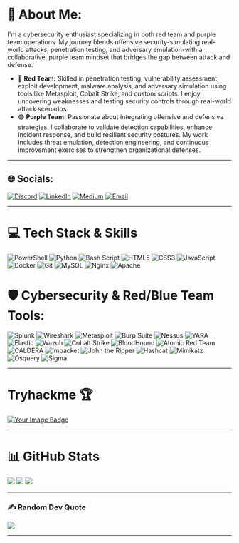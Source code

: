 # 💫 About Me:
I'm a cybersecurity enthusiast specializing in both red team and purple team operations. My journey blends offensive security-simulating real-world attacks, penetration testing, and adversary emulation-with a collaborative, purple team mindset that bridges the gap between attack and defense.

- 🚩 **Red Team:** Skilled in penetration testing, vulnerability assessment, exploit development, malware analysis, and adversary simulation using tools like Metasploit, Cobalt Strike, and custom scripts. I enjoy uncovering weaknesses and testing security controls through real-world attack scenarios.
- 🟣 **Purple Team:** Passionate about integrating offensive and defensive strategies. I collaborate to validate detection capabilities, enhance incident response, and build resilient security postures. My work includes threat emulation, detection engineering, and continuous improvement exercises to strengthen organizational defenses.

---

## 🌐 Socials:
[![Discord](https://img.shields.io/badge/Discord-%237289DA.svg?logo=discord&logoColor=white)](https://discord.gg/lucifer03ak)
[![LinkedIn](https://img.shields.io/badge/LinkedIn-%230077B5.svg?logo=linkedin&logoColor=white)](https://linkedin.com/in/akilan-cybersec)
[![Medium](https://img.shields.io/badge/Medium-12100E?logo=medium&logoColor=white)](https://medium.com/@kjsgsjaakilan)
[![Email](https://img.shields.io/badge/Email-D14836?logo=gmail&logoColor=white)](mailto:akilancybersec@gmail.com)

---

# 💻 Tech Stack & Skills

![PowerShell](https://img.shields.io/badge/PowerShell-%235391FE.svg?style=for-the-badge&logo=powershell&logoColor=white)
![Python](https://img.shields.io/badge/python-3670A0?style=for-the-badge&logo=python&logoColor=ffdd54)
![Bash Script](https://img.shields.io/badge/bash_script-%23121011.svg?style=for-the-badge&logo=gnu-bash&logoColor=white)
![HTML5](https://img.shields.io/badge/html5-%23E34F26.svg?style=for-the-badge&logo=html5&logoColor=white)
![CSS3](https://img.shields.io/badge/css3-%231572B6.svg?style=for-the-badge&logo=css3&logoColor=white)
![JavaScript](https://img.shields.io/badge/javascript-%23323330.svg?style=for-the-badge&logo=javascript&logoColor=%23F7DF1E)
![Docker](https://img.shields.io/badge/docker-%230db7ed.svg?style=for-the-badge&logo=docker&logoColor=white)
![Git](https://img.shields.io/badge/git-%23F05033.svg?style=for-the-badge&logo=git&logoColor=white)
![MySQL](https://img.shields.io/badge/mysql-4479A1.svg?style=for-the-badge&logo=mysql&logoColor=white)
![Nginx](https://img.shields.io/badge/nginx-%23009639.svg?style=for-the-badge&logo=nginx&logoColor=white)
![Apache](https://img.shields.io/badge/apache-%23D42029.svg?style=for-the-badge&logo=apache&logoColor=white)

# 🛡️ Cybersecurity & Red/Blue Team Tools:  
![Splunk](https://img.shields.io/badge/Splunk-000000?style=for-the-badge&logo=splunk&logoColor=white)
![Wireshark](https://img.shields.io/badge/Wireshark-1679A7?style=for-the-badge&logo=wireshark&logoColor=white)
![Metasploit](https://img.shields.io/badge/Metasploit-000000?style=for-the-badge&logo=metasploit&logoColor=white)
![Burp Suite](https://img.shields.io/badge/Burp%20Suite-FF6F00?style=for-the-badge&logo=burpsuite&logoColor=white)
![Nessus](https://img.shields.io/badge/Nessus-00AEEF?style=for-the-badge&logo=tenable&logoColor=white)
![YARA](https://img.shields.io/badge/YARA-FF4500?style=for-the-badge)
![Elastic](https://img.shields.io/badge/Elastic-005571?style=for-the-badge&logo=elastic&logoColor=white)
![Wazuh](https://img.shields.io/badge/Wazuh-005571?style=for-the-badge)
![Cobalt Strike](https://img.shields.io/badge/Cobalt%20Strike-2C2C2C?style=for-the-badge)
![BloodHound](https://img.shields.io/badge/BloodHound-E24329?style=for-the-badge)
![Atomic Red Team](https://img.shields.io/badge/Atomic%20Red%20Team-6D4AFF?style=for-the-badge)
![CALDERA](https://img.shields.io/badge/CALDERA-000000?style=for-the-badge)
![Impacket](https://img.shields.io/badge/Impacket-000000?style=for-the-badge)
![John the Ripper](https://img.shields.io/badge/John%20the%20Ripper-000000?style=for-the-badge)
![Hashcat](https://img.shields.io/badge/Hashcat-000000?style=for-the-badge)
![Mimikatz](https://img.shields.io/badge/Mimikatz-000000?style=for-the-badge)
![Osquery](https://img.shields.io/badge/Osquery-000000?style=for-the-badge)
![Sigma](https://img.shields.io/badge/Sigma-000000?style=for-the-badge)


---
# Tryhackme 🏆
[<img src="https://tryhackme-badges.s3.amazonaws.com/Lucifer03AK.png" alt="Your Image Badge" />](https://tryhackme.com/p/Lucifer03AK)

---

# 📊 GitHub Stats

![](https://github-readme-stats.vercel.app/api?username=akilan-kj&theme=dark&hide_border=false&include_all_commits=false&count_private=false)
![](https://github-readme-streak-stats.herokuapp.com?user=akilan-kj&theme=dark&hide_border=false)
![](https://github-readme-stats.vercel.app/api/top-langs/?username=akilan-kj&theme=dark&hide_border=false&include_all_commits=false&count_private=false&layout=compact)

---


### ✍️ Random Dev Quote
![](https://quotes-github-readme.vercel.app/api?type=horizontal&theme=radical)

---
